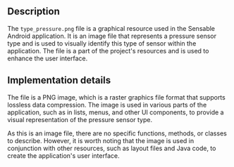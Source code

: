 ## Description

The `type_pressure.png` file is a graphical resource used in the Sensable Android application. It is an image file that represents a pressure sensor type and is used to visually identify this type of sensor within the application. The file is a part of the project's resources and is used to enhance the user interface.


## Implementation details

The file is a PNG image, which is a raster graphics file format that supports lossless data compression. The image is used in various parts of the application, such as in lists, menus, and other UI components, to provide a visual representation of the pressure sensor type.

As this is an image file, there are no specific functions, methods, or classes to describe. However, it is worth noting that the image is used in conjunction with other resources, such as layout files and Java code, to create the application's user interface.



